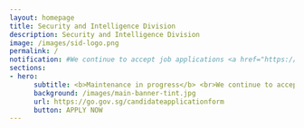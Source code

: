 ```yaml
---
layout: homepage
title: Security and Intelligence Division
description: Security and Intelligence Division
image: /images/sid-logo.png
permalink: /
notification: #We continue to accept job applications <a href="https://go.gov.sg/candidateapplicationform" target="_blank">here</a>.
sections:
- hero:
      subtitle: <b>Maintenance in progress</b> <br>We continue to accept job applications here.<br>We apologise for the inconvenience caused.<br>
      background: /images/main-banner-tint.jpg
      url: https://go.gov.sg/candidateapplicationform
      button: APPLY NOW
---
```

